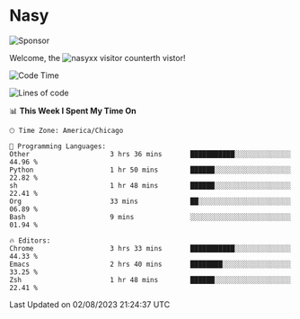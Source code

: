 # Nasy

<!--
<p align="center">
<img height="200" src="https://github-readme-stats.vercel.app/api?username=nasyxx&count_private=true&show_icons=true&theme=dracula&include_all_commits=true"/>
<img height="200" src="https://github-readme-stats.vercel.app/api/top-langs/?username=nasyxx&theme=dracula&hide=html,jupyter+notebook&count_private=true&show_icons=true"/>
</p>

  
----------------
-->

![Sponsor](https://img.shields.io/static/v1.svg?label=Sponsor&message=%E2%9D%A4&logo=GitHub&style=flat&color=pink)
 
Welcome, the ![nasyxx visitor counter](https://count.getloli.com/get/@nasyxx?theme=rule34)th vistor!
 
<!--START_SECTION:waka-->
![Code Time](http://img.shields.io/badge/Code%20Time-3%2C614%20hrs%2058%20mins-blue)

![Lines of code](https://img.shields.io/badge/From%20Hello%20World%20I%27ve%20Written-6.3%20million%20lines%20of%20code-blue)

📊 **This Week I Spent My Time On** 

```text
🕑︎ Time Zone: America/Chicago

💬 Programming Languages: 
Other                    3 hrs 36 mins       ███████████░░░░░░░░░░░░░░   44.96 % 
Python                   1 hr 50 mins        ██████░░░░░░░░░░░░░░░░░░░   22.82 % 
sh                       1 hr 48 mins        ██████░░░░░░░░░░░░░░░░░░░   22.41 % 
Org                      33 mins             ██░░░░░░░░░░░░░░░░░░░░░░░   06.89 % 
Bash                     9 mins              ░░░░░░░░░░░░░░░░░░░░░░░░░   01.94 % 

🔥 Editors: 
Chrome                   3 hrs 33 mins       ███████████░░░░░░░░░░░░░░   44.33 % 
Emacs                    2 hrs 40 mins       ████████░░░░░░░░░░░░░░░░░   33.25 % 
Zsh                      1 hr 48 mins        ██████░░░░░░░░░░░░░░░░░░░   22.41 % 
```


 Last Updated on 02/08/2023 21:24:37 UTC
<!--END_SECTION:waka-->

<!-- ![visitors](https://visitor-badge.laobi.icu/badge?page_id=nasyxx.nasyxx) -->
